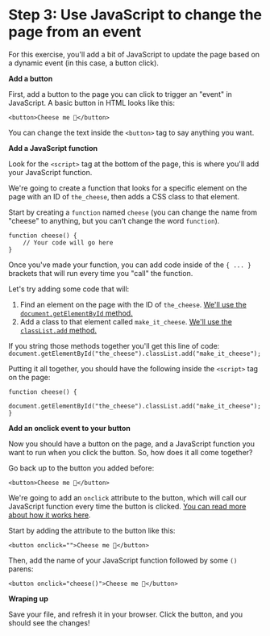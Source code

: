 # Step 3: Use JavaScript to change the page from an event

For this exercise, you'll add a bit of JavaScript to update the page based on a dynamic event (in this case, a button click).

**Add a button**

First, add a button to the page you can click to trigger an "event" in JavaScript. A basic button in HTML looks like this:

```
<button>Cheese me 🧀</button>
```

You can change the text inside the `<button>` tag to say anything you want.

**Add a JavaScript function**

Look for the `<script>` tag at the bottom of the page, this is where you'll add your JavaScript function.

We're going to create a function that looks for a specific element on the page with an ID of `the_cheese`, then adds a CSS class to that element.

Start by creating a `function` named `cheese` (you can change the name from "cheese" to anything, but you can't change the word `function`).

```
function cheese() {
    // Your code will go here
}
```

Once you've made your function, you can add code inside of the `{ ... }` brackets that will run every time you "call" the function.

Let's try adding some code that will:

1. Find an element on the page with the ID of `the_cheese`. [We'll use the `document.getElementById` method.](https://www.w3schools.com/jsref/met_document_getelementbyid.asp)
2. Add a class to that element called `make_it_cheese`. [We'll use the `classList.add` method.](https://www.w3schools.com/jsref/prop_element_classlist.asp)

If you string those methods together you'll get this line of code: `document.getElementById("the_cheese").classList.add("make_it_cheese");`

Putting it all together, you should have the following inside the `<script>` tag on the page:

```
function cheese() {
    document.getElementById("the_cheese").classList.add("make_it_cheese");
}
```

**Add an onclick event to your button**

Now you should have a button on the page, and a JavaScript function you want to run when you click the button. So, how does it all come together?

Go back up to the button you added before:

```
<button>Cheese me 🧀</button>
```

We're going to add an `onclick` attribute to the button, which will call our JavaScript function every time the button is clicked. [You can read more about how it works here](https://www.w3schools.com/jsref/event_onclick.asp).

Start by adding the attribute to the button like this:

```
<button onclick="">Cheese me 🧀</button>
```

Then, add the name of your JavaScript function followed by some `()` parens:

```
<button onclick="cheese()">Cheese me 🧀</button>
```

**Wraping up**

Save your file, and refresh it in your browser. Click the button, and you should see the changes!
